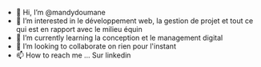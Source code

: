 - 👋 Hi, I’m @mandydoumane
- 👀 I’m interested in le développement web, la gestion de projet et tout ce qui est en rapport avec le milieu équin
- 🌱 I’m currently learning la conception et le management digital
- 💞️ I’m looking to collaborate on rien pour l'instant
- 📫 How to reach me ... Sur linkedin

<!---
mandydoumane/mandydoumane is a ✨ special ✨ repository because its `README.md` (this file) appears on your GitHub profile.
You can click the Preview link to take a look at your changes.
--->
